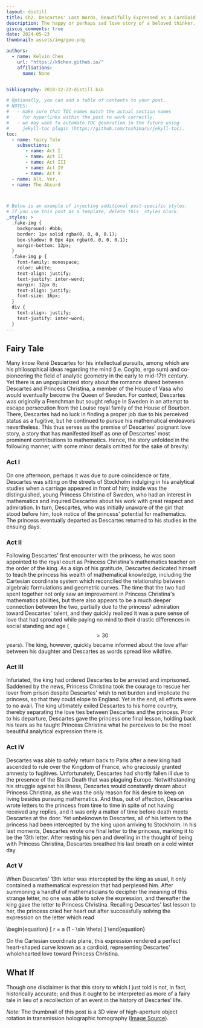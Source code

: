 ```yaml
---
layout: distill
title: Ch2. Descartes' Last Words, Beautifully Expressed as a Cardioid
description: The happy or perhaps sad love story of a beloved thinker.
giscus_comments: true
date: 2024-05-23
thumbnail: assets/img/geo.png

authors:
  - name: Kelvin Chen
    url: "https://k9chen.github.io/"
    affiliations:
      name: None


bibliography: 2018-12-22-distill.bib

# Optionally, you can add a table of contents to your post.
# NOTES:
#   - make sure that TOC names match the actual section names
#     for hyperlinks within the post to work correctly.
#   - we may want to automate TOC generation in the future using
#     jekyll-toc plugin (https://github.com/toshimaru/jekyll-toc).
toc:
  - name: Fairy Tale
    subsections:
       - name: Act I
       - name: Act II
       - name: Act III
       - name: Act IV
       - name: Act V
  - name: Alt. Ver.
  - name: The Absurd



# Below is an example of injecting additional post-specific styles.
# If you use this post as a template, delete this _styles block.
_styles: >
  .fake-img {
    background: #bbb;
    border: 1px solid rgba(0, 0, 0, 0.1);
    box-shadow: 0 0px 4px rgba(0, 0, 0, 0.1);
    margin-bottom: 12px;
  }
  .fake-img p {
    font-family: monospace;
    color: white;
    text-align: justify;
    text-justify: inter-word;
    margin: 12px 0;
    text-align: justify;
    font-size: 16px;
  }
  div {
    text-align: justify;
    text-justify: inter-word;
  }
---
```

## Fairy Tale

Many know René Descartes for his intellectual pursuits, among which are his philosophical ideas regarding the mind (i.e. Cogito, ergo sum) and co-pioneering the field of analytic geometry in the early to mid-17th century. Yet there is an unpopularized story about the romance shared between Descartes and Princess Christina, a member of the House of Vasa who would eventually become the Queen of Sweden. For context, Descartes was originally a Frenchman but sought refuge in Sweden in an attempt to escape persecution from the Louise royal family of the House of Bourbon. There, Descartes had no luck in finding a proper job due to his perceived status as a fugitive, but he continued to pursue his mathematical endeavors nevertheless. This thus serves as the premise of Descartes' poignant love story, a story that has manifested itself as one of Descartes' most prominent contributions to mathematics. Hence, the story unfolded in the following manner, with some minor details omitted for the sake of brevity:

### Act I

On one afternoon, perhaps it was due to pure coincidence or fate, Descartes was sitting on the streets of Stockholm indulging in his analytical studies when a carriage appeared in front of him; inside was the distinguished, young Princess Christina of Sweden, who had an interest in mathematics and inquired Descartes about his work with great respect and admiration. In turn, Descartes, who was initially unaware of the girl that stood before him, took notice of the princess' potential for mathematics. The princess eventually departed as Descartes returned to his studies in the ensuing days.    

### Act II

Following Descartes' first encounter with the princess, he was soon appointed to the royal court as Princess Christina's mathematics teacher on the order of the king. As a sign of his gratitude, Descartes dedicated himself to teach the princess his wealth of mathematical knowledge, including the Cartesian coordinate system which reconciled the relationship between algebraic formulations and geometric curves. The time that the two had spent together not only saw an improvement in Princess Christina's mathematics abilities, but there also appears to be a much deeper connection between the two, partially due to the princess' admiration toward Descartes' talent, and they quickly realized it was a pure sense of love that had sprouted while paying no mind to their drastic differences in social standing and age ($$ > 30 $$ years). The king, however, quickly became informed about the love affair between his daughter and Descartes as words spread like wildfire.

### Act III

Infuriated, the king had ordered Descartes to be arrested and imprisoned. Saddened by the news, Princess Christina took the courage to rescue her lover from prison despite Descartes' wish to not burden and implicate the princess, so that they could elope to England. Yet in the end, all efforts were to no avail. The king ultimately exiled Descartes to his home country, thereby separating the love ties between Descartes and the princess. Prior to his departure, Descartes gave the princess one final lesson, holding back his tears as he taught Princess Christina what he perceives to be the most beautiful analytical expression there is.

### Act IV   

Descartes was able to safely return back to Paris after a new king had ascended to rule over the Kingdom of France, who graciously granted amnesty to fugitives. Unfortunately, Descartes had shortly fallen ill due to the presence of the Black Death that was plaguing Europe. Notwithstanding his struggle against his illness, Descartes would constantly dream about Princess Christina, as she was the only reason for his desire to keep on living besides pursuing mathematics. And thus, out of affection, Descartes wrote letters to the princess from time to time in spite of not having received any replies, and it was only a matter of time before death meets Descartes at the door. Yet unbeknown to Descartes, all of his letters to the princess had been intercepted by the king upon arriving to Stockholm. In his last moments, Descartes wrote one final letter to the princess, marking it to be the 13th letter. After resting his pen and dwelling in the thought of being with Princess Christina, Descartes breathed his last breath on a cold winter day.

### Act V    

When Descartes' 13th letter was intercepted by the king as usual, it only contained a mathematical expression that had perplexed him. After summoning a handful of mathematicians to decipher the meaning of this strange letter, no one was able to solve the expression, and thereafter the king gave the letter to Princess Christina. Recalling Descartes' last lesson to her, the princess cried her heart out after successfully solving the expression on the letter which read

\begin{equation}
\[ r = a (1 - \sin \theta) \]
\end{equation}

On the Cartesian coordinate plane, this expression rendered a perfect heart-shaped curve known as a cardioid, representing Descartes' wholehearted love toward Princess Christina.  

## What If

Though one disclaimer is that this story to which I just told is not, in fact, historically accurate; and thus it ought to be interpreted as more of a fairy tale in lieu of a recollection of an event in the history of Descartes' life. 

*Note:* The thumbnail of this post is a 3D view of high-aperture object rotation in transmission holographic tomography ([Image Source](https://opg.optica.org/view_article.cfm?pdfKey=6480897d-6866-4017-b8482f5bddd6476b_188512)).
